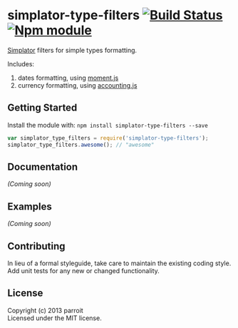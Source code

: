 # simplator-type-filters [![Build Status](https://secure.travis-ci.org/parroit/simplator-type-filters.png?branch=master)](http://travis-ci.org/parroit/simplator-type-filters) [![Npm module](https://badge.fury.io/js/simplator-type-filters.png)](https://npmjs.org/package/simplator-type-filters)

[Simplator][] filters for simple types formatting.

Includes:

1. dates formatting, using [moment.js][]
2. currency formatting, using [accounting.js][]

## Getting Started
Install the module with: `npm install simplator-type-filters --save`

```javascript
var simplator_type_filters = require('simplator-type-filters');
simplator_type_filters.awesome(); // "awesome"
```

## Documentation
_(Coming soon)_

## Examples
_(Coming soon)_

## Contributing
In lieu of a formal styleguide, take care to maintain the existing coding style.
Add unit tests for any new or changed functionality.


## License
Copyright (c) 2013 parroit  
Licensed under the MIT license.

[Simplator]: https://github.com/parroit/simplator
[accounting.js]: https://github.com/josscrowcroft/accounting.js
[moment.js]: https://github.com/moment/momentjs.com